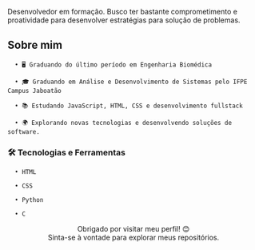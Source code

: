 Desenvolvedor em formação. Busco ter bastante comprometimento e proatividade para desenvolver estratégias para solução de problemas.

## Sobre mim

      • 🖥️ Graduando do último período em Engenharia Biomédica

      • 🎓 Graduando em Análise e Desenvolvimento de Sistemas pelo IFPE Campus Jaboatão

      • 📚 Estudando JavaScript, HTML, CSS e desenvolvimento fullstack

      • 🌍 Explorando novas tecnologias e desenvolvendo soluções de software.

### 🛠️ Tecnologias e Ferramentas

      • HTML

      • CSS

      • Python

      • C

<p align="center">
  Obrigado por visitar meu perfil! 😊<br>
  Sinta-se à vontade para explorar meus repositórios.
</p>
